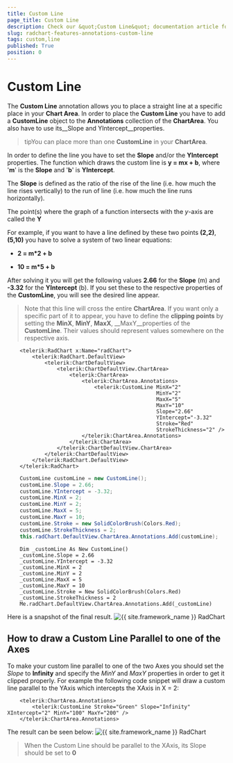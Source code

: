 ```yaml
---
title: Custom Line
page_title: Custom Line
description: Check our &quot;Custom Line&quot; documentation article for the RadChart {{ site.framework_name }} control.
slug: radchart-features-annotations-custom-line
tags: custom,line
published: True
position: 0
---
```


# Custom Line



The __Custom Line__ annotation allows you to place a straight line at a specific place in your __Chart Area__. In order to place the __Custom Line__ you have to add a __CustomLine__ object to the __Annotations__ collection of the __ChartArea__. You also have to use its__Slope and YIntercept__properties.

>tipYou can place more than one __CustomLine__ in your __ChartArea__.

In order to define the line you have to set the __Slope__ and/or the __YIntercept__ properties. The function which draws the custom line is __y = mx + b__, where '__m__' is the __Slope__ and '__b__' is __YIntercept__.

The __Slope__ is defined as the ratio of the rise of the line (i.e. how much the line rises vertically) to the run of line (i.e. how much the line runs horizontally). 

The point(s) where the graph of a function intersects with the *y*-axis are called the __Y__

For example, if you want to have a line defined by these two points __(2,2)__, __(5,10)__ you have to solve a system of two linear equations:

* __2 = m*2 + b__

* __10 = m*5 + b__

After solving it you will get the following values __2.66__ for the __Slope__ (m) and __-3.32__ for the __YIntercept__ (b). If you set these to the respective properties of the __CustomLine__, you will see the desired line appear. 

>Note that this line will cross the entire __ChartArea__. If you want only a specific part of it to appear, you have to define the __clipping points__ by setting the __MinX__, __MinY__, __MaxX__, __MaxY__properties of the __CustomLine__. Their values should represent values somewhere on the respective axis.



```XAML
	<telerik:RadChart x:Name="radChart">
	    <telerik:RadChart.DefaultView>
	        <telerik:ChartDefaultView>
	            <telerik:ChartDefaultView.ChartArea>
	                <telerik:ChartArea>
	                    <telerik:ChartArea.Annotations>
	                        <telerik:CustomLine MinX="2"
	                                            MinY="2"
	                                            MaxX="5"
	                                            MaxY="10"
	                                            Slope="2.66"
	                                            YIntercept="-3.32"
	                                            Stroke="Red"
	                                            StrokeThickness="2" />
	                    </telerik:ChartArea.Annotations>
	                </telerik:ChartArea>
	            </telerik:ChartDefaultView.ChartArea>
	        </telerik:ChartDefaultView>
	    </telerik:RadChart.DefaultView>
	</telerik:RadChart>
```





```C#
	CustomLine customLine = new CustomLine();
	customLine.Slope = 2.66;
	customLine.YIntercept = -3.32;
	customLine.MinX = 2;
	customLine.MinY = 2;
	customLine.MaxX = 5;
	customLine.MaxY = 10;
	customLine.Stroke = new SolidColorBrush(Colors.Red);
	customLine.StrokeThickness = 2;
	this.radChart.DefaultView.ChartArea.Annotations.Add(customLine);
```
```VB.NET
	Dim _customLine As New CustomLine()
	_customLine.Slope = 2.66
	_customLine.YIntercept = -3.32
	_customLine.MinX = 2
	_customLine.MinY = 2
	_customLine.MaxX = 5
	_customLine.MaxY = 10
	_customLine.Stroke = New SolidColorBrush(Colors.Red)
	_customLine.StrokeThickness = 2
	Me.radChart.DefaultView.ChartArea.Annotations.Add(_customLine)
```



Here is a snapshot of the final result.
![{{ site.framework_name }} RadChart  ](images/RadChart_Features_Annotations_CustomLine_01.png)

##  How to draw a Custom Line Parallel to one of the Axes

To make your custom line parallel to one of the two Axes you should set the *Slope* to __Infinity__ and specify the *MinY* and *MaxY* properties in order to get it clipped properly. For example the following code snippet will draw a custom line parallel to the YAxis which intercepts the XAxis in X = 2:



```XAML
	<telerik:ChartArea.Annotations>
	    <telerik:CustomLine Stroke="Green" Slope="Infinity" XIntercept="2" MinY="100" MaxY="200" />
	</telerik:ChartArea.Annotations>
```



The result can be seen below:
![{{ site.framework_name }} RadChart  ](images/RadChart_Features_Annotations_CustomLine_02.PNG)

>When the Custom Line should be parallel to the XAxis, its Slope should be set to __0__
